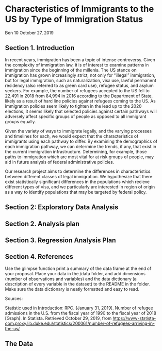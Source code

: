 Characteristics of Immigrants to the US by Type of Immigration Status
================
Ben 10
October 27, 2019

## Section 1. Introduction

In recent years, immigration has been a topic of intense controversy.
Given the complexity of immigration law, it is of interest to examine
patterns in immigration since the beginning of the millenia. The US
stance on immigration has grown increasingly strict, not only for
“illegal” immigration, but for legal immigration, such as
naturalization, visa use, lawful permanent residency (also referred to
as green card use), refugee status, and asylum seekers. For example, the
number of refugees accepted to the US fell to 22,491 in 2018 from 84,994
in 2016 according to the Department of State, likely as a result of hard
line policies against refugees coming to the US. As immigration policies
seem likely to tighten in the lead up to the 2020 elections, it seems
likely that selected policies against certain pathways will adversely
affect specific groups of people as opposed to all immigrant groups
equally.

Given the variety of ways to immigrate legally, and the varying
processes and timelines for each, we would expect that the
characteristics of immigrants using each pathway to differ. By examining
the demographics of each immigration pathway, we can determine the
trends, if any, that exist in the current immigration infrastructure.
Determining, for example, those paths to immigration which are most
vital for at risk groups of people, may aid in future analysis of
federal administrative policies.

Our research project aims to determine the differences in
characteristics between different classes of legal immigration. We
hypothesize that there exist statistically significant differences in
the populations which recieve different types of visa, and we
particularly are interested in region of origin as a way to identify
populations that may be targeted by federal policy.

## Section 2: Exploratory Data Analysis

## Section 2. Analysis plan

## Section 3. Regression Analysis Plan

## Section 4. References

Use the glimpse function print a summary of the data frame at the end of
your proposal. Place your data in the /data folder, and add dimensions
(number of observations and variables) and the data dictionary (a
description of every variable in the dataset) to the README in the
folder. Make sure the data dictionary is neatly formatted and easy to
read.

Sources:

Statistic used in Introduction: RPC. (January 31, 2019). Number of
refugee admissions in the U.S. from the fiscal year of 1990 to the
fiscal year of 2018 \[Graph\]. In Statista. Retrieved October 29, 2019,
from
<https://www-statista-com.proxy.lib.duke.edu/statistics/200061/number-of-refugees-arriving-in-the-us/>

## The Data
